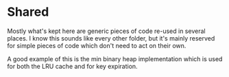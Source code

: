 # Shared

Mostly what's kept here are generic pieces of code re-used in several places.
I know this sounds like every other folder, but it's mainly reserved for simple
pieces of code which don't need to act on their own.

A good example of this is the min binary heap implementation which is used for
both the LRU cache and for key expiration.